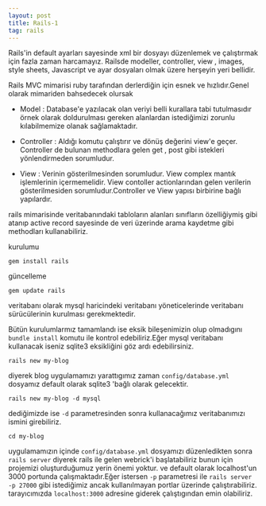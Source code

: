 ```yaml
---
layout: post
title: Rails-1
tag: rails
---
```


Rails'in default ayarları sayesinde xml bir dosyayı düzenlemek ve çalıştırmak için fazla zaman harcamayız.
Railsde modeller, controller, view , images, style sheets, Javascript ve ayar dosyaları olmak üzere herşeyin yeri bellidir.

Rails MVC mimarisi ruby tarafından derlerdiğin için esnek ve hızlıdır.Genel olarak mimariden bahsedecek olursak

- Model : Database'e yazılacak olan veriyi belli kurallara tabi tutulmasıdır örnek olarak doldurulması gereken alanlardan istediğimizi zorunlu kılabilmemize olanak sağlamaktadır.

- Controller : Aldığı komutu çalıştırır ve dönüş değerini view'e geçer. Controller de bulunan methodlara gelen get , post gibi istekleri yönlendirmeden sorumludur.

- View : Verinin gösterilmesinden sorumludur. View complex mantık işlemlerinin içermemelidir. View contoller actionlarından gelen verilerin gösterilmesiden sorumludur.Controller ve View yapısı birbirine bağlı yapılardır.

rails mimarisinde veritabanındaki tabloların alanları sınıfların özelliğiymiş gibi atanıp active record sayesinde de veri üzerinde arama kaydetme gibi methodları kullanabiliriz.

kurulumu
	
    gem install rails

güncelleme
	
	gem update rails

veritabanı olarak mysql haricindeki veritabanı yöneticelerinde veritabanı sürücülerinin kurulması gerekmektedir.

Bütün kurulumlarmız tamamlandı ise eksik bileşenimizin olup olmadıgını `bundle install` komutu ile kontrol edebiliriz.Eğer mysql veritabanı kullanacak
iseniz sqlite3 eksikliğini göz ardı edebilirsiniz.

	rails new my-blog

diyerek blog uygulamamızı yarattıgımız zaman `config/database.yml` dosyamız default olarak sqlite3 'bağlı olarak gelecektir.

	rails new my-blog -d mysql

dediğimizde ise `-d` parametresinden sonra kullanacağımız veritabanımızı ismini girebiliriz.

	cd my-blog

uygulamamızın içinde `config/database.yml` dosyamızı düzenledikten sonra `rails server` diyerek rails ile gelen webrick'i başlatabiliriz bunun için projemizi oluşturduğumuz yerin önemi yoktur.
ve default olarak localhost'un 3000 portunda çalışmaktadır.Eğer istersen `-p` parametresi ile `rails server -p 27000` gibi istediğimiz ancak kullanılmayan portlar üzerinde çalıştırabiliriz.
tarayıcımızda `localhost:3000` adresine giderek çalıştıgından emin olabiliriz.



 
